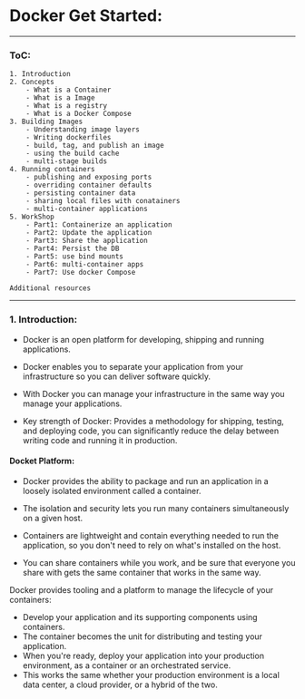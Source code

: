 # Docker Get Started:

---

### ToC:

    1. Introduction
    2. Concepts
        - What is a Container
        - What is a Image
        - What is a registry
        - What is a Docker Compose
    3. Building Images
        - Understanding image layers
        - Writing dockerfiles
        - build, tag, and publish an image
        - using the build cache
        - multi-stage builds
    4. Running containers
        - publishing and exposing ports
        - overriding container defaults
        - persisting container data
        - sharing local files with conatainers
        - multi-container applications
    5. WorkShop
        - Part1: Containerize an application 
        - Part2: Update the application 
        - Part3: Share the application 
        - Part4: Persist the DB 
        - Part5: use bind mounts 
        - Part6: multi-container apps 
        - Part7: Use docker Compose 
        
    Additional resources
---

### 1. Introduction:

- Docker is an open platform for developing, shipping and running applications. 
- Docker enables you to separate your application from your infrastructure so you can deliver software
  quickly. 
- With Docker you can manage your infrastructure in the same way you manage your applications. 

- Key strength of Docker: 
    Provides a methodology for shipping, testing, and deploying code, you can significantly reduce the
    delay between writing code and running it in production.

#### Docket Platform: 

- Docker provides the ability to package and run an application in a loosely isolated environment called 
  a container. 

- The isolation and security lets you run many containers simultaneously on a given host. 

- Containers are lightweight and contain everything needed to run the application, so you don't need to rely
  on what's installed on the host. 

- You can share containers while you work, and be sure that everyone you share with gets the same container 
  that works in the same way.

Docker provides tooling and a platform to manage the lifecycle of your containers:

- Develop your application and its supporting components using containers.
- The container becomes the unit for distributing and testing your application.
- When you're ready, deploy your application into your production environment, as a container or an 
  orchestrated service.
- This works the same whether your production environment is a local data center, a cloud provider, or a 
  hybrid of the two.









